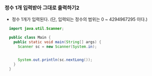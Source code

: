 ### 정수 1개 입력받아 그대로 출력하기2
  - 정수 1개가 입력된다. (단, 입력되는 정수의 범위는 0 ~ 4294967295 이다.)
```java
  import java.util.Scanner;

  public class Main {
    public static void main(String[] args) {
      Scanner sc = new Scanner(System.in);


      System.out.println(sc.nextLong());
    }
  }
```
